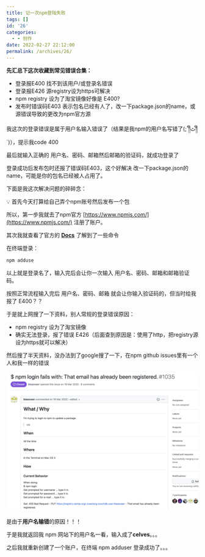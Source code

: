 ```yaml
---
title: 记一次npm登陆失败
tags: []
id: '26'
categories:
  - - 创作
date: 2022-02-27 22:12:00
permalink: /archives/26/
---
```


**先汇总下这次收藏到常见错误合集：**

- 登录报E400 找不到该用户/或登录名错误
- 登录报E426 源registry设为https可解决
- npm registry 设为了淘宝镜像好像是 E400?
- 发布时错误码E403 表示包名已经有人了，改一下package.json的name，或源错误导致的更改为npm官方源
<!--more-->
我这次的登录错误是属于用户名输入错误了（结果是我npm的用户名写错了(;´༎ຶٹ༎ຶ`)），提示我code 400

最后就输入正确的 用户名、密码、邮箱然后邮箱的验证码，就成功登录了

登录成功后发布包时还报了错误码E403，这个好解决 改一下package.json的name，可能是你的包名已经被人占用了。

下面是我这次解决问题的碎碎念：

<aside>
💡 首先今天打算给自己弄个npm账号然后发布一个包

</aside>

所以，第一步我就去了npm官方 [https://www.npmjs.com/](https://www.npmjs.com/) 注册了账户。

其次我就查看了官方的 **[Docs](https://docs.npmjs.com/)** 了解到了一些命令

在终端登录：

```jsx
npm adduse
```

以上就是登录名了，输入完后会让你一次输入 用户名、密码、邮箱和邮箱验证码。

按照正常流程输入完后 用户名、密码、邮箱 就会让你输入验证码的，但当时给我报了 E400？？

于是就上网搜了一下资料，别人常规的登录错误原因：

- npm registry 设为了淘宝镜像
- 确实无法登录，报了错误 E426（后面查到原因是：使用了http，把registry源设为https就可以解决）

然后搜了半天资料，没办法到了google搜了一下，在npm github issues里有一个人和我一样的错误

![Untitled](/images/2022-02-27221200.png)

是由于**用户名输错**的原因！！！

于是我就返回我 npm 网站下的用户名一看，输入成了**celves**。。。

之后我就重新创建了一个账户，在终端 npm adduser 登录成功了。。。